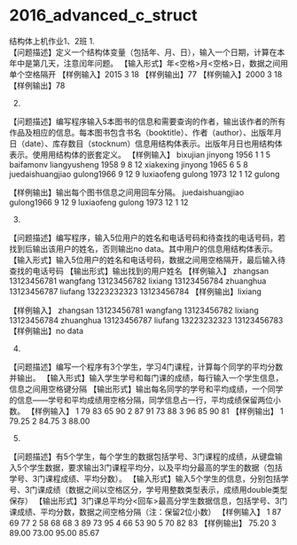 # 2016_advanced_c_struct
结构体上机作业1、2班
1.	
【问题描述】定义一个结构体变量（包括年、月、日），输入一个日期，计算在本年中是第几天，注意闰年问题。
【输入形式】年<空格>月<空格>日，数据之间用单个空格隔开
【样例输入】2015 3 18
【样例输出】77
【样例输入】2000 3 18
【样例输出】78


2.	
【问题描述】编写程序输入5本图书的信息和需要查询的作者，输出该作者的所有作品及相应的信息。每本图书包含书名（booktitle）、作者（author）、出版年月日（date）、库存数目（stocknum）信息用结构体表示。出版年月日也用结构体表示。使用用结构体的嵌套定义。
【样例输入】
bixujian jinyong 1956 1 1 5
baifamonv liangyusheng 1958 9 8 12
xiakexing jinyong 1965 6 5 8
juedaishuangjiao gulong1966 9 12 9
luxiaofeng gulong 1973 12 1 12
gulong

【样例输出】输出每个图书信息之间用回车分隔。
juedaishuangjiao gulong1966 9 12 9
luxiaofeng gulong 1973 12 1 12


3.	
【问题描述】编写程序，输入5位用户的姓名和电话号码和待查找的电话号码，若找到后输出该用户的姓名，否则输出no data。其中用户的信息用结构体表示。
【输入形式】输入5位用户的姓名和电话号码，数据之间用空格隔开，最后输入待查找的电话号码
【输出形式】输出找到的用户姓名
【样例输入】
zhangsan 13123456781
wangfang 13123456782
lixiang  13123456784
zhuanghua  13123456787
liufang 13223232323
13123456784
【样例输出】lixiang

【样例输入】
zhangsan 13123456781
wangfang 13123456782
lixiang  13123456784
zhuanghua  13123456787
liufang 13223232323
13123456783
【样例输出】no data


4.	
【问题描述】编写一个程序有3个学生，学习4门课程，计算每个同学的平均分数并输出。
【输入形式】输入学生学号和每门课的成绩，每行输入一个学生信息，信息之间用空格键分隔
【输出形式】输出每名同学的学号和平均成绩，一个同学的信息——学号和平均成绩用空格分隔，同学信息占一行，平均成绩保留两位小数。
【样例输入】
1 79 83 65 90
2 87 91 73 88
3 96 85 90 81
【样例输出】
1 79.25
2 84.75
3 88.00 


5.	
【问题描述】有5个学生，每个学生的数据包括学号、3门课程的成绩，从键盘输入5个学生数据，要求输出3门课程平均分，以及平均分最高的学生的数据（包括学号、3门课程成绩、平均分数）。
【输入形式】输入5个学生的信息，分别包括学号、3门课成绩（数据之间以空格区分，学号用整数类型表示，成绩用double类型保存）
【输出形式】3门课总平均分<回车>最高分学生数据信息，包括学号、3门课成绩、平均分数，数据之间空格分隔（注：保留2位小数）
【样例输入】
1 87 69 77
2 58 68 68
3 89 73 95
4 66 53 90
5 70 82 83
【样例输出】
75.20
3 89.00 73.00 95.00 85.67
